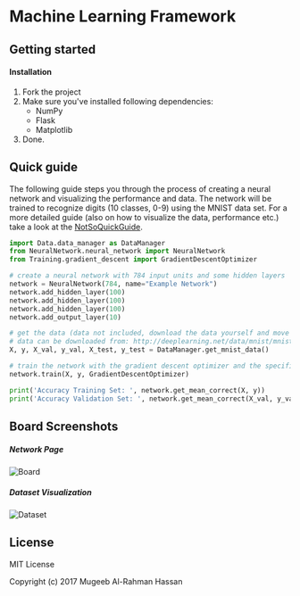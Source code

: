 # Machine Learning Framework
## Getting started

#### Installation

1. Fork the project
2. Make sure you've installed following dependencies:
    - NumPy
    - Flask
    - Matplotlib
3. Done.

## Quick guide

The following guide steps you through the process of creating a neural network and visualizing the performance and data. The network will be trained to recognize digits (10 classes, 0-9) using the MNIST data set. For a more detailed guide (also on how to visualize the data, performance etc.) take a look at the [NotSoQuickGuide](https://github.com/Gumbee/machine-learning/blob/master/NotSoQuickGuide.md).

```Python
import Data.data_manager as DataManager
from NeuralNetwork.neural_network import NeuralNetwork
from Training.gradient_descent import GradientDescentOptimizer

# create a neural network with 784 input units and some hidden layers
network = NeuralNetwork(784, name="Example Network")
network.add_hidden_layer(100)
network.add_hidden_layer(100)
network.add_hidden_layer(100)
network.add_output_layer(10)

# get the data (data not included, download the data yourself and move it to the Data/DataFiles folder)
# data can be downloaded from: http://deeplearning.net/data/mnist/mnist.pkl.gz
X, y, X_val, y_val, X_test, y_test = DataManager.get_mnist_data()

# train the network with the gradient descent optimizer and the specified settings
network.train(X, y, GradientDescentOptimizer)

print('Accuracy Training Set: ', network.get_mean_correct(X, y))
print('Accuracy Validation Set: ', network.get_mean_correct(X_val, y_val))
```

## Board Screenshots
##### Network Page
![Board](http://i.imgur.com/GQ1tQY3.png)
##### Dataset Visualization
![Dataset](http://i.imgur.com/1cLafro.png)

## License
MIT License

Copyright (c) 2017 Mugeeb Al-Rahman Hassan
